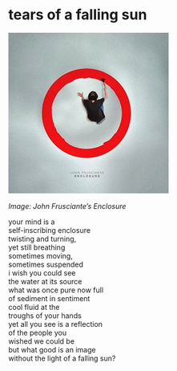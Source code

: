 # tears of a falling sun
![tears of a falling sun](images/tears%20of%20a%20falling%20sun.jpeg)

*Image: John Frusciante’s Enclosure*

your mind is a<br/>
self-inscribing enclosure<br/>
twisting and turning, <br/>
yet still breathing<br/>
sometimes moving, <br/>
sometimes suspended<br/>
i wish you could see <br/>
the water at its source<br/>
what was once pure now full<br/>
of sediment in sentiment<br/>
cool fluid at the <br/>
troughs of your hands<br/>
yet all you see is a reflection<br/>
of the people you<br/> 
wished we could be<br/>
but what good is an image<br/>
without the light of a falling sun?<br/>

